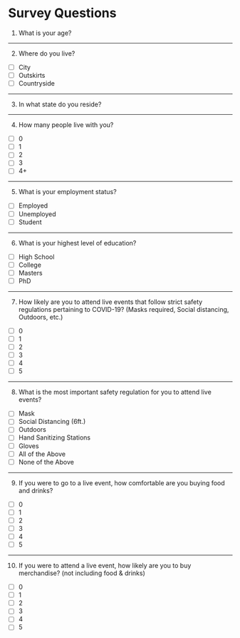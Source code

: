 # Survey Questions


1) What is your age? 
____

2) Where do you live? 
- [ ] City 
- [ ] Outskirts 
- [ ] Countryside 

___
3) In what state do you reside?
___
4) How many people live with you? 
- [ ] 0 
- [ ] 1 
- [ ] 2 
- [ ] 3 
- [ ] 4+ 
___
5) What is your employment status? 
- [ ] Employed 
- [ ] Unemployed 
- [ ] Student
___
6) What is your highest level of education?  
- [ ] High School 
- [ ] College 
- [ ] Masters 
- [ ] PhD 
___ 
7) How likely are you to attend live events that follow strict safety regulations pertaining to COVID-19? (Masks required, Social distancing, Outdoors, etc.)
- [ ] 0 
- [ ] 1 
- [ ] 2
- [ ] 3 
- [ ] 4 
- [ ] 5
___
8) What is the most important safety regulation for you to attend live events? 
- [ ] Mask 
- [ ] Social Distancing (6ft.) 
- [ ] Outdoors 
- [ ] Hand Sanitizing Stations 
- [ ] Gloves 
- [ ] All of the Above 
- [ ] None of the Above
___
9) If you were to go to a live event, how comfortable are you buying food and drinks?
- [ ] 0 
- [ ] 1 
- [ ] 2
- [ ] 3 
- [ ] 4 
- [ ] 5
___
10) If you were to attend a live event, how likely are you to buy merchandise? (not including food & drinks)
- [ ] 0 
- [ ] 1 
- [ ] 2
- [ ] 3 
- [ ] 4 
- [ ] 5
